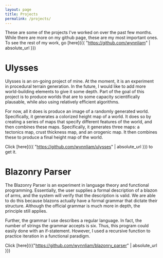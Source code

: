 ```yaml
---
layout: page
title: Projects
permalink: /projects/
---
```


These are some of the projects I've worked on over the past few months. While there are
more on my github page, these are my most important ones. To see the rest of my work, go
[here]({{ "https://github.com/wynnliam" | absolute_url }})

# Ulysses
Ulysses is an on-going project of mine. At the moment, it is an experiment in procedural
terrain generation. In the future, I would like to add more world-building elements to give
it some depth. Part of the goal of this project is to produce worlds that are to some capacity
scientifically plausable, while also using relatively efficient algorithms.

For now, all it does is produce an image of a randomly generated world. Specifically, it
generates a colorized height map of a world. It does so by creating a series of maps that
specify different features of the world, and then combines these maps. Specifically, it
generates three maps: a tectonics map, crust thickness map, and an orogenic map. It then
combines these to produce a final height map of the world.

Click [here]({{ "https://github.com/wynnliam/ulysses" | absolute_url }}) to get it.

# Blazonry Parser
The Blazonry Parser is an experiment in language theory and functional programming.
Essentially, the user supplies a formal description of a blazon of arms, and the system
will verify that the description is valid. We are able to do this because blazons actually
have a formal grammar that dictate their structure. Although the official grammar is much more
in depth, the principle still applies.

Further, the grammar I use describes a regular language. In fact, the number of strings the grammar
accepts is six. Thus, this program could easily done with an if-statement. However, I used
a recursive function to practice iteration in a functional paradigm.

Click [here]({{"https://github.com/wynnliam/blazonry_parser" | absolute_url }})
